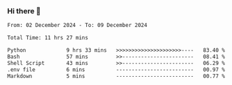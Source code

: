 ### Hi there 👋

<!--
**ututono/ututono** is a ✨ _special_ ✨ repository because its `README.md` (this file) appears on your GitHub profile.

Here are some ideas to get you started:

- 🔭 I’m currently working on ...
- 🌱 I’m currently learning ...
- 👯 I’m looking to collaborate on ...
- 🤔 I’m looking for help with ...
- 💬 Ask me about ...
- 📫 How to reach me: ...
- 😄 Pronouns: ...
- ⚡ Fun fact: ...
-->



<!--START_SECTION:waka-->

```txt
From: 02 December 2024 - To: 09 December 2024

Total Time: 11 hrs 27 mins

Python             9 hrs 33 mins   >>>>>>>>>>>>>>>>>>>>>----   83.40 %
Bash               57 mins         >>-----------------------   08.41 %
Shell Script       43 mins         >>-----------------------   06.29 %
.env file          6 mins          -------------------------   00.97 %
Markdown           5 mins          -------------------------   00.77 %
```

<!--END_SECTION:waka-->
